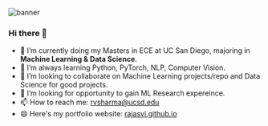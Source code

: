 ![banner](https://user-images.githubusercontent.com/29784113/161834774-a1e6cfba-9268-4ea8-9eaf-9210f8fd8d3e.png)
<br>
### Hi there 👋
- 🔭 I’m currently doing my Masters in ECE at UC San Diego, majoring in **Machine Learning & Data Science**.
- 🌱 I’m always learning Python, PyTorch, NLP, Computer Vision.
- 👯 I’m looking to collaborate on Machine Learning projects/repo and Data Science for good projects.
- 🤔 I’m looking for opportunity to gain ML Research expereince.
- 📫 How to reach me: rvsharma@ucsd.edu
- 😄 Here's my portfolio website: [rajasvi.github.io](https://rajasvi.github.io)

<!--
**Rajasvi/rajasvi** is a ✨ _special_ ✨ repository because its `README.md` (this file) appears on your GitHub profile.

Here are some ideas to get you started:

- 🔭 I’m currently working on ...
- 🌱 I’m currently learning ...
- 👯 I’m looking to collaborate on ...
- 🤔 I’m looking for help with ...
- 💬 Ask me about ...
- 📫 How to reach me: ...
- 😄 Pronouns: ...
- ⚡ Fun fact: ...
-->
